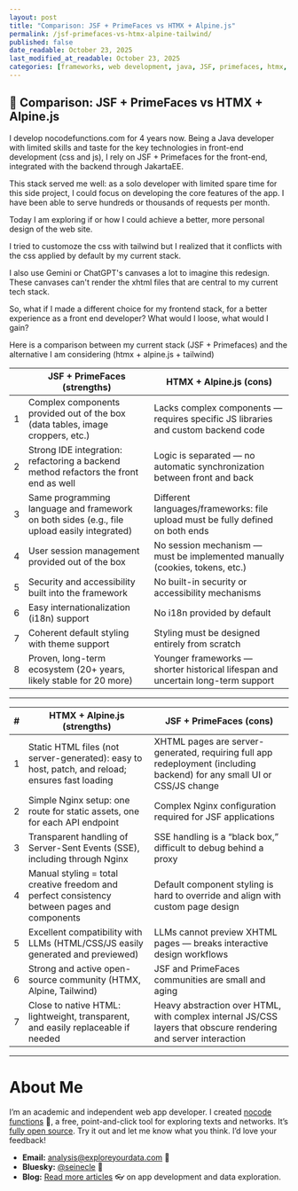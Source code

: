 ```yaml
---
layout: post
title: "Comparison: JSF + PrimeFaces vs HTMX + Alpine.js"
permalink: /jsf-primefaces-vs-htmx-alpine-tailwind/
published: false
date_readable: October 23, 2025
last_modified_at_readable: October 23, 2025
categories: [frameworks, web development, java, JSF, primefaces, htmx, alpine, tailwind]
---
```


## 🧩 Comparison: JSF + PrimeFaces vs HTMX + Alpine.js


I develop nocodefunctions.com for 4 years now. Being a Java developer with limited skills and taste for the key technologies in front-end development (css and js), I rely on JSF + Primefaces for the front-end, integrated with the backend through JakartaEE.

This stack served me well: as a solo developer with limited spare time for this side project, I could focus on developing the core features of the app. I have been able to serve hundreds or thousands of requests per month.

Today I am exploring if or how I could achieve a better, more personal design of the web site.

I tried to customoze the css with tailwind but I realized that it conflicts with the css applied by default by my current stack.

I also use Gemini or ChatGPT's canvases a lot to imagine this redesign. These canvases can't render the xhtml files that are central to my current tech stack.

So, what if I made a different choice for my frontend stack, for a better experience as a front end developer? What would I loose, what would I gain?

Here is a comparison between my current stack (JSF + Primefaces) and the alternative I am considering (htmx + alpine.js + tailwind)


|   | **JSF + PrimeFaces (strengths)**                                                            | **HTMX + Alpine.js (cons)**                                                       |
| - | ------------------------------------------------------------------------------------------- | --------------------------------------------------------------------------------- |
| 1 | Complex components provided out of the box (data tables, image croppers, etc.)                       | Lacks complex components — requires specific JS libraries and custom backend code |
| 2 | Strong IDE integration: refactoring a backend method refactors the front end as well        | Logic is separated — no automatic synchronization between front and back          |
| 3 | Same programming language and framework on both sides (e.g., file upload easily integrated) | Different languages/frameworks: file upload must be fully defined on both ends    |
| 4 | User session management provided out of the box                                             | No session mechanism — must be implemented manually (cookies, tokens, etc.)       |
| 5 | Security and accessibility built into the framework                                         | No built-in security or accessibility mechanisms                                  |
| 6 | Easy internationalization (i18n) support                                                    | No i18n provided by default                                                       |
| 7 | Coherent default styling with theme support                                                 | Styling must be designed entirely from scratch                                    |
| 8 | Proven, long-term ecosystem (20+ years, likely stable for 20 more)                          | Younger frameworks — shorter historical lifespan and uncertain long-term support  |

---

| # | **HTMX + Alpine.js (strengths)**                                                                | **JSF + PrimeFaces (cons)**                                                                                             |
| - | ----------------------------------------------------------------------------------------------- | ----------------------------------------------------------------------------------------------------------------------- |
| 1 | Static HTML files (not server-generated): easy to host, patch, and reload; ensures fast loading | XHTML pages are server-generated, requiring full app redeployment (including backend) for any small UI or CSS/JS change |
| 2 | Simple Nginx setup: one route for static assets, one for each API endpoint                      | Complex Nginx configuration required for JSF applications                                                               |
| 3 | Transparent handling of Server-Sent Events (SSE), including through Nginx                       | SSE handling is a “black box,” difficult to debug behind a proxy                                                        |
| 4 | Manual styling = total creative freedom and perfect consistency between pages and components    | Default component styling is hard to override and align with custom page design                                         |
| 5 | Excellent compatibility with LLMs (HTML/CSS/JS easily generated and previewed)                  | LLMs cannot preview XHTML pages — breaks interactive design workflows                                                   |
| 6 | Strong and active open-source community (HTMX, Alpine, Tailwind)                                | JSF and PrimeFaces communities are small and aging                                                                      |
| 7 | Close to native HTML: lightweight, transparent, and easily replaceable if needed                | Heavy abstraction over HTML, with complex internal JS/CSS layers that obscure rendering and server interaction          |

---
# About Me

I’m an academic and independent web app developer. I created [nocode functions](https://nocodefunctions.com) 🔎, a free, point-and-click tool for exploring texts and networks. It’s [fully open source](https://github.com/seinecle/nocodefunctions). Try it out and let me know what you think. I’d love your feedback!

* **Email:** [analysis@exploreyourdata.com](mailto:analysis@exploreyourdata.com) 📧
* **Bluesky:** [@seinecle](https://bsky.app/profile/seinecle.bsky.social) 📱
* **Blog:** [Read more articles](https://nocodefunctions.com/blog) 👓 on app development and data exploration.
